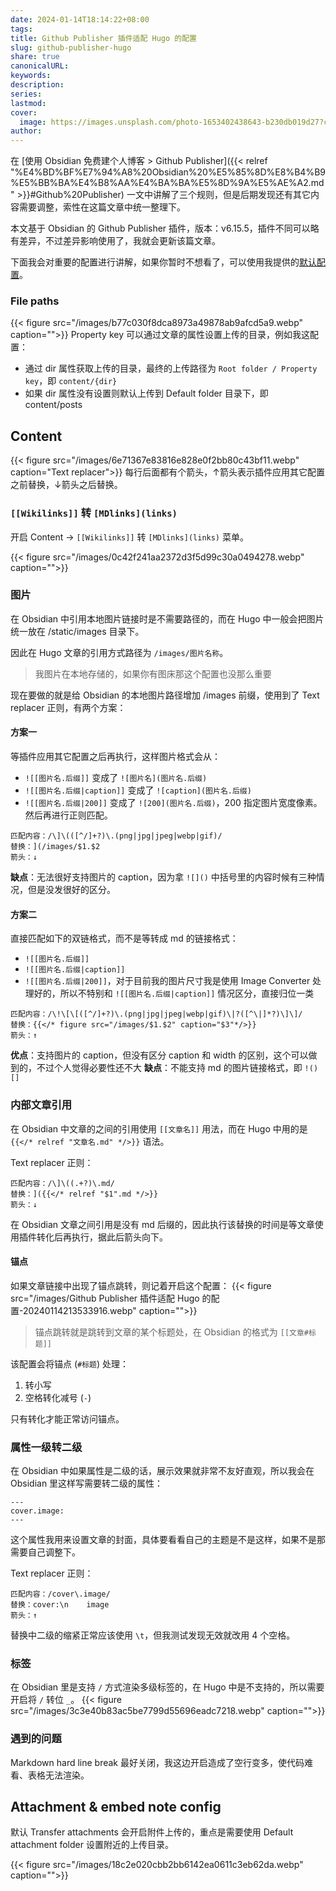 ```yaml
---
date: 2024-01-14T18:14:22+08:00
tags: 
title: Github Publisher 插件适配 Hugo 的配置
slug: github-publisher-hugo
share: true
canonicalURL: 
keywords: 
description: 
series: 
lastmod: 
cover:
  image: https://images.unsplash.com/photo-1653402438643-b230db019d27?crop=entropy&cs=tinysrgb&fit=max&fm=jpg&ixid=M3wzNjAwOTd8MHwxfHNlYXJjaHw0NHx8aHVnb3xlbnwwfDB8fHwxNzA1MjI3MjkzfDA&ixlib=rb-4.0.3&q=80&w=400
author: 
---
```


在 [使用 Obsidian 免费建个人博客 > Github Publisher]({{< relref "%E4%BD%BF%E7%94%A8%20Obsidian%20%E5%85%8D%E8%B4%B9%E5%BB%BA%E4%B8%AA%E4%BA%BA%E5%8D%9A%E5%AE%A2.md" >}}#Github%20Publisher) 一文中讲解了三个规则，但是后期发现还有其它内容需要调整，索性在这篇文章中统一整理下。

本文基于 Obsidian 的 Github Publisher 插件，版本：v6.15.5，插件不同可以略有差异，不过差异影响使用了，我就会更新该篇文章。

下面我会对重要的配置进行讲解，如果你暂时不想看了，可以使用我提供的[默认配置](https://github.com/miaogaolin/obsidian-github-publisher-hugo)。

### File paths
{{< figure src="/images/b77c030f8dca8973a49878ab9afcd5a9.webp" caption="">}}
Property key 可以通过文章的属性设置上传的目录，例如我这配置：  
- 通过 dir 属性获取上传的目录，最终的上传路径为 `Root folder / Property key`，即 `content/{dir}`
- 如果 dir 属性没有设置则默认上传到 Default folder 目录下，即 content/posts  



## Content

{{< figure src="/images/6e71367e83816e828e0f2bb80c43bf11.webp" caption="Text replacer">}}
每行后面都有个箭头，↑箭头表示插件应用其它配置之前替换，↓箭头之后替换。
### `[[Wikilinks]]` 转 `[MDlinks](links)`
开启 Content -> `[[Wikilinks]]` 转 `[MDlinks](links)` 菜单。

{{< figure src="/images/0c42f241aa2372d3f5d99c30a0494278.webp" caption="">}}

### 图片
在 Obsidian 中引用本地图片链接时是不需要路径的，而在 Hugo 中一般会把图片统一放在 /static/images 目录下。

因此在 Hugo 文章的引用方式路径为 `/images/图片名称`。

> 我图片在本地存储的，如果你有图床那这个配置也没那么重要

现在要做的就是给 Obsidian 的本地图片路径增加 /images 前缀，使用到了 Text replacer 正则，有两个方案：

#### 方案一
等插件应用其它配置之后再执行，这样图片格式会从：
- `![[图片名.后缀]]` 变成了 `![图片名](图片名.后缀)`
- `![[图片名.后缀|caption]]` 变成了 `![caption](图片名.后缀)`
- `![[图片名.后缀|200]]` 变成了 `![200](图片名.后缀)`，200 指定图片宽度像素。
然后再进行正则匹配。

```
匹配内容：/\]\(([^/]+?)\.(png|jpg|jpeg|webp|gif)/
替换：](/images/$1.$2
箭头：↓
```


**缺点**：无法很好支持图片的 caption，因为拿 `![]()` 中括号里的内容时候有三种情况，但是没发很好的区分。
#### 方案二
直接匹配如下的双链格式，而不是等转成 md 的链接格式：
- `![[图片名.后缀]]`
- `![[图片名.后缀|caption]]`
- `![[图片名.后缀|200]]`，对于目前我的图片尺寸我是使用 Image Converter 处理好的，所以不特别和 `![[图片名.后缀|caption]]` 情况区分，直接归位一类

```
匹配内容：/\!\[\[([^/]+?)\.(png|jpg|jpeg|webp|gif)\|?([^\|]*?)\]\]/
替换：{{</* figure src="/images/$1.$2" caption="$3"*/>}}
箭头：↑
```
**优点**：支持图片的 caption，但没有区分 caption 和 width 的区别，这个可以做到的，不过个人觉得必要性还不大
**缺点**：不能支持 md 的图片链接格式，即 `!()[]`
### 内部文章引用
在 Obsidian 中文章的之间的引用使用 `[[文章名]]` 用法，而在 Hugo 中用的是 `{{</* relref "文章名.md" */>}}` 语法。

Text replacer 正则：
```
匹配内容：/\]\((.+?)\.md/
替换：]({{</* relref "$1".md */>}}
箭头：↓
```

在 Obsidian 文章之间引用是没有 md 后缀的，因此执行该替换的时间是等文章使用插件转化后再执行，据此后箭头向下。

#### 锚点

如果文章链接中出现了锚点跳转，则记着开启这个配置：
{{< figure src="/images/Github Publisher 插件适配 Hugo 的配置-20240114213533916.webp" caption="">}}

> 锚点跳转就是跳转到文章的某个标题处，在 Obsidian 的格式为 `[[文章#标题]]`

该配置会将锚点 (`#标题`) 处理：
1.  转小写
2. 空格转化减号 (`-`)

只有转化才能正常访问锚点。
### 属性一级转二级
在 Obsidian 中如果属性是二级的话，展示效果就非常不友好直观，所以我会在 Obsidian 里这样写需要转二级的属性：
```
---
cover.image: 
---
```
这个属性我用来设置文章的封面，具体要看看自己的主题是不是这样，如果不是那需要自己调整下。

Text replacer 正则：
```
匹配内容：/cover\.image/
替换：cover:\n    image
箭头：↑
```
替换中二级的缩紧正常应该使用 `\t`，但我测试发现无效就改用 4 个空格。

###  标签
在 Obsidian 里是支持 `/` 方式渲染多级标签的，在 Hugo 中是不支持的，所以需要开启将 `/` 转位 `_`。
{{< figure src="/images/3c3e40b83ac5be7799d55696eadc7218.webp" caption="">}}

### 遇到的问题
Markdown hard line break 最好关闭，我这边开启造成了空行变多，使代码难看、表格无法渲染。

## Attachment & embed note config
默认 Transfer attachments 会开启附件上传的，重点是需要使用 Default attachment folder 设置附近的上传目录。

{{< figure src="/images/18c2e020cbb2bb6142ea0611c3eb62da.webp" caption="">}}
